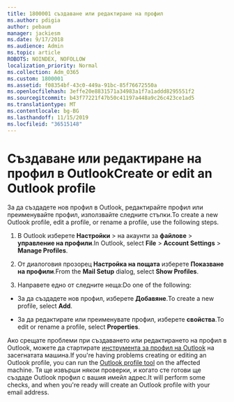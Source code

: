 ```yaml
---
title: 1800001 създаване или редактиране на профил
ms.author: pdigia
author: pebaum
manager: jackiesm
ms.date: 9/17/2018
ms.audience: Admin
ms.topic: article
ROBOTS: NOINDEX, NOFOLLOW
localization_priority: Normal
ms.collection: Adm_O365
ms.custom: 1800001
ms.assetid: f08354bf-43c0-449a-91bc-85f76672550a
ms.openlocfilehash: 3effe20e8831571a34983a1f7a1addd8295551f2
ms.sourcegitcommit: b43f77221f47b50c41197a448a9c26c423ce1ad5
ms.translationtype: MT
ms.contentlocale: bg-BG
ms.lasthandoff: 11/15/2019
ms.locfileid: "36515148"
---
```

# <a name="create-or-edit-an-outlook-profile"></a><span data-ttu-id="c9a75-102">Създаване или редактиране на профил в Outlook</span><span class="sxs-lookup"><span data-stu-id="c9a75-102">Create or edit an Outlook profile</span></span>

<span data-ttu-id="c9a75-103">За да създадете нов профил в Outlook, редактирайте профил или преименувайте профил, използвайте следните стъпки.</span><span class="sxs-lookup"><span data-stu-id="c9a75-103">To create a new Outlook profile, edit a profile, or rename a profile, use the following steps.</span></span>
  
1. <span data-ttu-id="c9a75-104">В Outlook изберете **Настройки** \> на акаунти за **файлове** \> **управление на профили**.</span><span class="sxs-lookup"><span data-stu-id="c9a75-104">In Outlook, select **File** \> **Account Settings** \> **Manage Profiles**.</span></span>
    
2. <span data-ttu-id="c9a75-105">От диалоговия прозорец **Настройка на пощата** изберете **Показване на профили**.</span><span class="sxs-lookup"><span data-stu-id="c9a75-105">From the **Mail Setup** dialog, select **Show Profiles**.</span></span>
    
3. <span data-ttu-id="c9a75-106">Направете едно от следните неща:</span><span class="sxs-lookup"><span data-stu-id="c9a75-106">Do one of the following:</span></span>
    
  - <span data-ttu-id="c9a75-107">За да създадете нов профил, изберете **Добавяне**.</span><span class="sxs-lookup"><span data-stu-id="c9a75-107">To create a new profile, select **Add**.</span></span>
    
  - <span data-ttu-id="c9a75-108">За да редактирате или преименувате профил, изберете **свойства**.</span><span class="sxs-lookup"><span data-stu-id="c9a75-108">To edit or rename a profile, select **Properties**.</span></span>
    
<span data-ttu-id="c9a75-109">Ако срещате проблеми при създаването или редактирането на профил в Outlook, можете да стартирате [инструмента за профил на Outlook](https://aka.ms/SaRA-OutlookSetupProfile) на засегнатата машина.</span><span class="sxs-lookup"><span data-stu-id="c9a75-109">If you're having problems creating or editing an Outlook profile, you can run the [Outlook profile tool](https://aka.ms/SaRA-OutlookSetupProfile) on the affected machine.</span></span> <span data-ttu-id="c9a75-110">Тя ще извърши някои проверки, и когато сте готови ще създаде Outlook профил с вашия имейл адрес.</span><span class="sxs-lookup"><span data-stu-id="c9a75-110">It will perform some checks, and when you're ready will create an Outlook profile with your email address.</span></span> 
  

